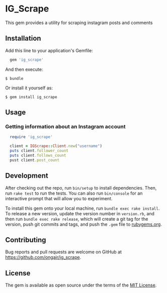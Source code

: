# IG_Scrape

This gem provides a utility for scraping instagram posts and comments

## Installation

Add this line to your application's Gemfile:

```ruby
  gem 'ig_scrape'
```

And then execute:

    $ bundle

Or install it yourself as:

    $ gem install ig_scrape

## Usage

### Getting information about an Instagram account

  ```ruby
    require 'ig_scrape'

    client = IGScrape::Client.new("username")
    puts client.follower_count
    puts client.follows_count
    pust client.post_count
  ```

## Development

After checking out the repo, run `bin/setup` to install dependencies. Then, run `rake test` to run the tests. You can also run `bin/console` for an interactive prompt that will allow you to experiment.

To install this gem onto your local machine, run `bundle exec rake install`. To release a new version, update the version number in `version.rb`, and then run `bundle exec rake release`, which will create a git tag for the version, push git commits and tags, and push the `.gem` file to [rubygems.org](https://rubygems.org).

## Contributing

Bug reports and pull requests are welcome on GitHub at https://github.com/ongair/ig_scrape.

## License

The gem is available as open source under the terms of the [MIT License](http://opensource.org/licenses/MIT).
